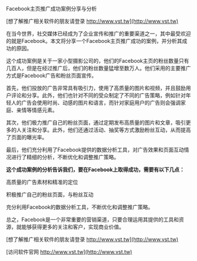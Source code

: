 Facebook主页推广成功案例分享与分析

[想了解推广相关软件的朋友请登录 http://www.vst.tw](http://www.vst.tw)

在当今世界，社交媒体已经成为了企业宣传和推广的重要渠道之一，其中最受欢迎的就是Facebook。本文将分享一个Facebook主页推广成功的案例，并分析其成功的原因。

这个成功案例是关于一家小型摄影公司的，他们的Facebook主页的粉丝数量只有几百人，但是在经过推广后，他们的粉丝数量猛增至数万人。他们采用的主要推广方式是Facebook广告和粉丝页面宣传。

首先，他们投放的广告非常具有吸引力，使用了高质量的图片和视频，并且鼓励用户评论和分享。此外，他们也针对不同的受众制定了不同的广告策略，例如针对年轻人的广告会使用时尚、动感的图片和语言，而针对家庭用户的广告则会强调家庭、亲情等情感元素。

其次，他们极力推广自己的粉丝页面，通过定期发布高质量的图片和文章，吸引更多的人关注和分享。此外，他们还通过活动、抽奖等方式激励粉丝互动，从而提高了页面的曝光率。

最后，他们充分利用了Facebook提供的数据分析工具，对广告效果和页面互动情况进行了精细的分析，不断优化和调整推广策略。

**这个成功案例的分析告诉我们，要在Facebook上取得成功，需要有以下几点：**

高质量的广告素材和精准的定位

积极推广自己的粉丝页面，与粉丝互动

充分利用Facebook的数据分析工具，不断优化和调整推广策略。

总之，Facebook是一个非常重要的营销渠道，只要合理运用其提供的工具和资源，就能够获得更多的关注和客户，实现商业价值。

[想了解推广相关软件的朋友请登录 http://www.vst.tw](http://www.vst.tw)


[访问软件官网 http://www.vst.tw](http://www.vst.tw)
